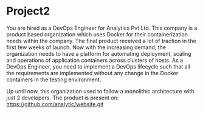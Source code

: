 # Project2

You are hired as a DevOps Engineer for Analytics Pvt Ltd. This company is a product based organization which uses Docker for their containerization needs within the company. The final product received a lot of traction in the first few weeks of launch. Now with the increasing demand, the organization needs to have a platform for automating deployment, scaling and operations of application containers across clusters of hosts. As a DevOps Engineer, you need to implement a DevOps lifecycle such that all the requirements are implemented without any change in the Docker containers in the testing environment.

Up until now, this organization used to follow a monolithic architecture with just 2 developers. The product is present on: https://github.com/analytic/website.git
